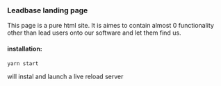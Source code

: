 ### Leadbase landing page

This page is a pure html site. It is aimes to contain almost 0 functionality other than lead users onto our software and let them find us.

#### installation:

```
yarn start
```

will instal and launch a live reload server
